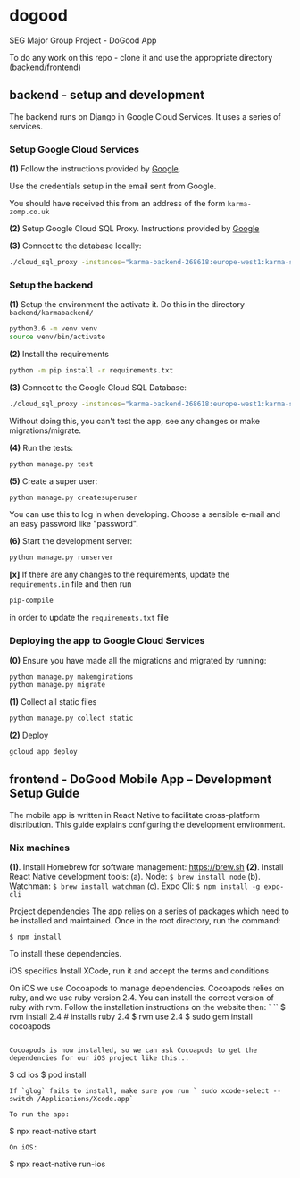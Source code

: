 # dogood
SEG Major Group Project - DoGood App

To do any work on this repo - clone it and use the appropriate directory (backend/frontend)

## backend - setup and development
The backend runs on Django in Google Cloud Services. It uses a series of services.

### Setup Google Cloud Services
**(1)** Follow the instructions provided by [Google](https://cloud.google.com/sdk/docs/quickstart-macos).

Use the credentials setup in the email sent from Google. 

You should have received this from an address of the form `karma-zomp.co.uk`

**(2)** Setup Google Cloud SQL Proxy. Instructions provided by [Google](https://cloud.google.com/sql/docs/mysql/sql-proxy)

**(3)** Connect to the database locally:
```sh
./cloud_sql_proxy -instances="karma-backend-268618:europe-west1:karma-sql"=tcp:3306
```

### Setup the backend

**(1)** Setup the environment the activate it. Do this in the directory `backend/karmabackend/`
```sh
python3.6 -m venv venv
source venv/bin/activate
```
**(2)** Install the requirements 
```sh
python -m pip install -r requirements.txt
```

**(3)** Connect to the Google Cloud SQL Database:

```sh
./cloud_sql_proxy -instances="karma-backend-268618:europe-west1:karma-sql"=tcp:3306
```

Without doing this, you can't test the app, see any changes or make migrations/migrate.

**(4)** Run the tests:

```sh
python manage.py test
```

**(5)** Create a super user:

```sh
python manage.py createsuperuser
```

You can use this to log in when developing. Choose a sensible e-mail and an
easy password like "password".

**(6)** Start the development server:

```sh
python manage.py runserver
```

**[x]** If there are any changes to the requirements, update the `requirements.in` file and then run 
```sh
pip-compile
``` 
in order to update the `requirements.txt` file


### Deploying the app to Google Cloud Services
**(0)** Ensure you have made all the migrations and migrated by running:
``` sh
python manage.py makemgirations
python manage.py migrate
```
**(1)** Collect all static files
``` sh
python manage.py collect static
```
**(2)** Deploy 
```sh 
gcloud app deploy
``` 

## frontend - DoGood Mobile App – Development Setup Guide
The mobile app is written in React Native to facilitate cross-platform distribution. This guide explains configuring the development environment.

### Nix machines
**(1)**.	Install Homebrew for software management: https://brew.sh
**(2)**.	Install React Native development tools:
(a).	Node: `$ brew install node` 
(b).	Watchman: `$ brew install watchman` 
(c).	Expo Cli: `$ npm install -g expo-cli`

Project dependencies
The app relies on a series of packages which need to be installed and maintained. Once in the root directory, run the command:
```
$ npm install
```
To install these dependencies.


iOS specifics
Install XCode, run it and accept the terms and conditions

On iOS we use Cocoapods to manage dependencies. Cocoapods relies on ruby, and we use ruby version 2.4.
You can install the correct version of ruby with rvm. Follow the installation instructions on the website then:
` ``
$ rvm install 2.4  # installs ruby 2.4
$ rvm use 2.4
$ sudo gem install cocoapods
```

Cocoapods is now installed, so we can ask Cocoapods to get the dependencies for our iOS project like this...
```
$ cd ios
$ pod install
```
If `glog` fails to install, make sure you run ` sudo xcode-select --switch /Applications/Xcode.app`

To run the app:
```
$ npx react-native start
```
On iOS: 
```
$ npx react-native run-ios 
````

